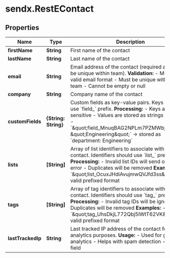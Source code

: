 # sendx.RestEContact

## Properties

Name | Type | Description | Notes
------------ | ------------- | ------------- | -------------
**firstName** | **String** | First name of the contact | [optional] 
**lastName** | **String** | Last name of the contact | [optional] 
**email** | **String** | Email address of the contact (required and must be unique within team).  **Validation:** - Must be a valid email format - Must be unique within the team - Cannot be empty or null  | 
**company** | **String** | Company name of the contact | [optional] 
**customFields** | **{String: String}** | Custom fields as key-value pairs. Keys should use &#x60;field_&#x60; prefix.  **Processing:** - Keys are case-sensitive - Values are stored as strings  **Examples:** - &#x60;\&quot;field_MnuqBAG2NPLm7PZMWbjQxt\&quot;: \&quot;Engineering\&quot;&#x60; → stored as &#x60;department: Engineering&#x60;  | [optional] 
**lists** | **[String]** | Array of list identifiers to associate with the contact.  Identifiers should use &#x60;list_&#x60; prefix.  **Processing:** - Invalid list IDs will send our 400 error - Duplicates will be removed  **Examples:** - &#x60;\&quot;list_OcuxJHdiAvujmwQVJfd3ss\&quot;&#x60; → valid prefixed format  | [optional] 
**tags** | **[String]** | Array of tag identifiers to associate with the contact. Identifiers should use &#x60;tag_&#x60; prefix.  **Processing:** - Invalid tag IDs will be ignored - Duplicates will be removed  **Examples:** - &#x60;\&quot;tag_UhsDkjL772Qbj5lWtT62VK\&quot;&#x60; → valid prefixed format  | [optional] 
**lastTrackedIp** | **String** | Last tracked IP address of the contact for analytics purposes.  **Usage:** - Used for geographic analytics - Helps with spam detection - Optional field  | [optional] 


